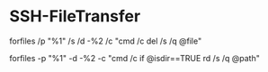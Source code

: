 # SSH-FileTransfer

forfiles /p "%1" /s /d -%2 /c "cmd /c del /s /q @file"

forfiles -p "%1" -d -%2 -c "cmd /c if @isdir==TRUE rd /s /q @path"
